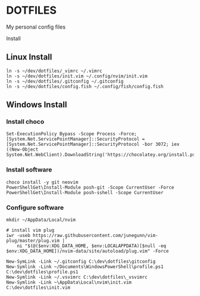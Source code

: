 # DOTFILES

My personal config files

Install 

## Linux Install

    ln -s ~/dev/dotfiles/_vimrc ~/.vimrc
    ln -s ~/dev/dotfiles/init.vim ~/.config/nvim/init.vim
    ln -s ~/dev/dotfiles/.gitconfig ~/.gitconfig	
    ln -s ~/dev/dotfiles/config.fish ~/.config/fish/config.fish

## Windows Install
 
### Install choco

    Set-ExecutionPolicy Bypass -Scope Process -Force; [System.Net.ServicePointManager]::SecurityProtocol = [System.Net.ServicePointManager]::SecurityProtocol -bor 3072; iex ((New-Object System.Net.WebClient).DownloadString('https://chocolatey.org/install.ps1'))

### Install software

    choco install -y git neovim
    PowerShellGet\Install-Module posh-git -Scope CurrentUser -Force
    PowerShellGet\Install-Module posh-sshell -Scope CurrentUser

### Configure software

    mkdir ~/AppData/Local/nvim

    # install vim plug
    iwr -useb https://raw.githubusercontent.com/junegunn/vim-plug/master/plug.vim |`
        ni "$(@($env:XDG_DATA_HOME, $env:LOCALAPPDATA)[$null -eq $env:XDG_DATA_HOME])/nvim-data/site/autoload/plug.vim" -Force

    New-SymLink -Link ~/.gitconfig C:\dev\dotfiles\gitconfig
    New-Symlink -Link ~/Documents\WindowsPowerShell\profile.ps1 C:\dev\dotfiles\profile.ps1
    New-Symlink -Link ~/.vsvimrc C:\dev\dotfiles\_vsvimrc
    New-Symlink -Link ~\AppData\Local\nvim\init.vim C:\dev\dotfiles\init.vim

